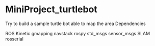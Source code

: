 # MiniProject_turtlebot
Try to build a sample turtle bot able to map the area
Dependencies

ROS Kinetic 
gmapping
navstack
rospy
std_msgs
sensor_msgs
SLAM
rosserial

